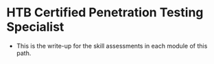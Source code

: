 # HTB Certified Penetration Testing Specialist
- This is the write-up for the skill assessments in each module of this path.

